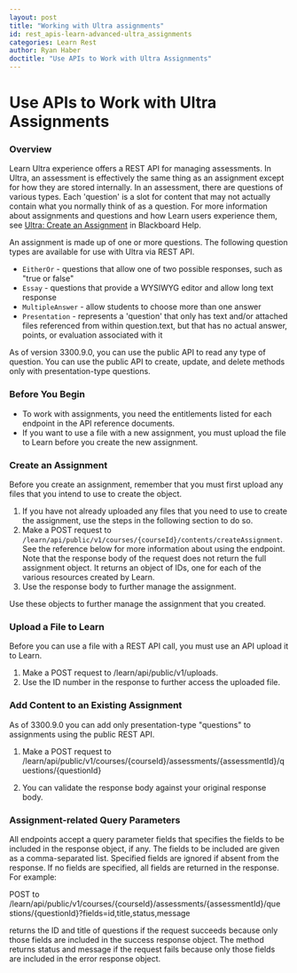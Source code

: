 ```yaml
---
layout: post
title: "Working with Ultra assignments"
id: rest_apis-learn-advanced-ultra_assignments
categories: Learn Rest
author: Ryan Haber
doctitle: "Use APIs to Work with Ultra Assignments"
---
```


# Use APIs to Work with Ultra Assignments

### Overview

Learn Ultra experience offers a REST API for managing assessments.
In Ultra, an assessment is effectively the same thing as an assignment except
for how they are stored internally. In an assessment, there are questions of
various types. Each 'question' is a slot for content that may not actually
contain what you normally think of as a question. For more information about
assignments and questions and how Learn users experience them, see [Ultra:
Create an Assignment](https://help.blackboard.com/learn/Instructor/Ultra/Assignments/Create_and_Edit_Assignments) in Blackboard Help.

An assignment is made up of one or more questions. The following question
types are available for use with Ultra via REST API.

- `EitherOr` - questions that allow one of two possible responses, such as "true or false"
- `Essay` - questions that provide a WYSIWYG editor and allow long text response
- `MultipleAnswer` - allow students to choose more than one answer
- `Presentation` - represents a 'question' that only has text and/or attached files referenced from within question.text, but that has no actual answer, points, or evaluation associated with it

As of version 3300.9.0, you can use the public API to read any type of
question. You can use the public API to create, update, and delete methods
only with presentation-type questions.

### Before You Begin

- To work with assignments, you need the entitlements listed for each endpoint in the API reference documents.
- If you want to use a file with a new assignment, you must upload the file to Learn before you create the new assignment.

### Create an Assignment

Before you create an assignment, remember that you must first upload any files
that you intend to use to create the object.

1. If you have not already uploaded any files that you need to use to create the assignment, use the steps in the following section to do so.
2. Make a POST request to `/learn/api/public/v1/courses/{courseId}/contents/createAssignment`. See the reference below for more information about using the endpoint. Note that the response body of the request does not return the full assignment object. It returns an object of IDs, one for each of the various resources created by Learn.
3. Use the response body to further manage the assignment.

Use these objects to further manage the assignment that you created.

### Upload a File to Learn

Before you can use a file with a REST API call, you must use an API upload it
to Learn.

1. Make a POST request to /learn/api/public/v1/uploads.
2. Use the ID number in the response to further access the uploaded file.

### Add Content to an Existing Assignment

As of 3300.9.0 you can add only presentation-type "questions" to assignments
using the public REST API.

1. Make a POST request to /learn/api/public/v1/courses/{courseId}/assessments/{assessmentId}/questions/{questionId}

2. You can validate the response body against your original response body.

### Assignment-related Query Parameters

All endpoints accept a query parameter fields that specifies the fields to be
included in the response object, if any. The fields to be included are given
as a comma-separated list. Specified fields are ignored if absent from the
response. If no fields are specified, all fields are returned in the response.
For example:

POST to /learn/api/public/v1/courses/{courseId}/assessments/{assessmentId}/que
stions/{questionId}?fields=id,title,status,message

returns the ID and title of questions if the request succeeds because only
those fields are included in the success response object. The method returns
status and message if the request fails because only those fields are included
in the error response object.
